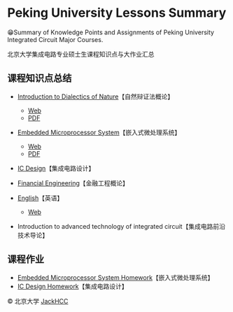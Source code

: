 # Peking University Lessons Summary

😁Summary of Knowledge Points and Assignments of Peking University Integrated Circuit Major Courses.

北京大学集成电路专业硕士生课程知识点与大作业汇总



## 课程知识点总结

- [Introduction to Dialectics of Nature](./Introduction_to_Dialectics_of_Nature/README.md)【自然辩证法概论】
  - [Web](https://blog.creativecc.cn/posts/Lesson-Dialectics-Of-Nature.html)
  - [PDF](./Introduction_to_Dialectics_of_Nature/README.pdf)

- [Embedded Microprocessor System](https://blog.creativecc.cn/posts/Embedded-Microprocessor-System.html)【嵌入式微处理系统】
  - [Web](https://blog.creativecc.cn/posts/Embedded-Microprocessor-System.html)
  - [PDF](./Embedded_Microprocessor_System/Embedded-Microprocessor-System.pdf)

- [IC Design](https://blog.creativecc.cn/posts/embedded-ic-design.html)【集成电路设计】
- [Financial Engineering](https://blog.creativecc.cn/posts/financial-engineering.html)【金融工程概论】
- [English](./English/README.md)【英语】
  - [Web](https://blog.creativecc.cn/posts/Lesson-English.html)

- Introduction to advanced technology of integrated circuit【集成电路前沿技术导论】



## 课程作业

- [Embedded Microprocessor System Homework](https://github.com/JackHCC/Embedded-Microprocessor-System-Homework)【嵌入式微处理系统】
- [IC Design Homework](https://github.com/JackHCC/Digital-Integrated-Circuit-Design)【集成电路设计】



© 北京大学 [JackHCC](https://github.com/JackHCC)
